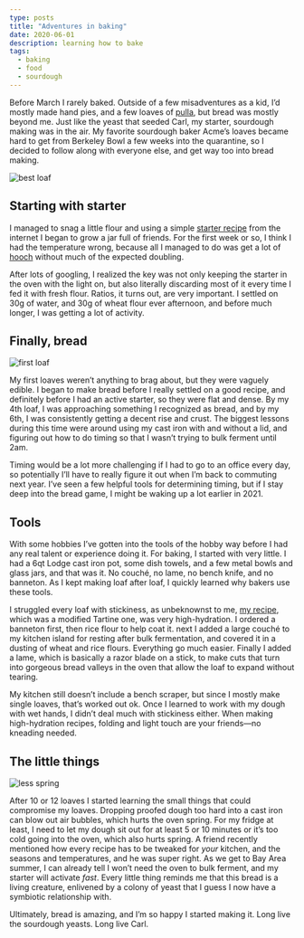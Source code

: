 ```yaml
---
type: posts
title: "Adventures in baking"
date: 2020-06-01
description: learning how to bake
tags:
  - baking
  - food
  - sourdough
---
```


Before March I rarely baked. Outside of a few misadventures as a kid, I’d mostly made hand pies, and a few loaves of [pulla](https://www.feastingathome.com/pulla-for-lea/), but bread was mostly beyond me. Just like the yeast that seeded Carl, my starter, sourdough making was in the air. My favorite sourdough baker Acme’s loaves became hard to get from Berkeley Bowl a few weeks into the quarantine, so I decided to follow along with everyone else, and get way too into bread making.

![best loaf](/boule2.jpg)

## Starting with starter

I managed to snag a little flour and using a simple [starter recipe](https://www.theperfectloaf.com/7-easy-steps-making-incredible-sourdough-starter-scratch/) from the internet I began to grow a jar full of friends. For the first week or so, I think I had the temperature wrong, because all I managed to do was get a lot of [hooch](https://truesourdough.com/sourdough-starter-troubleshooting-your-questions-answered/) without much of the expected doubling.

After lots of googling, I realized the key was not only keeping the starter in the oven with the light on, but also literally discarding most of it every time I fed it with fresh flour. Ratios, it turns out, are very important. I settled on 30g of water, and 30g of wheat flour ever afternoon, and before much longer, I was getting a lot of activity.

## Finally, bread

![first loaf](/firstloaf.jpg)

My first loaves weren’t anything to brag about, but they were vaguely edible. I began to make bread before I really settled on a good recipe, and definitely before I had an active starter, so they were flat and dense. By my 4th loaf, I was approaching something I recognized as bread, and by my 6th, I was consistently getting a decent rise and crust. The biggest lessons during this time were around using my cast iron with and without a lid, and figuring out how to do timing so that I wasn’t trying to bulk ferment until 2am.

Timing would be a lot more challenging if I had to go to an office every day, so potentially I’ll have to really figure it out when I’m back to commuting next year. I’ve seen a few helpful tools for determining timing, but if I stay deep into the bread game, I might be waking up a lot earlier in 2021.

## Tools

With some hobbies I’ve gotten into the tools of the hobby way before I had any real talent or experience doing it. For baking, I started with very little. I had a 6qt Lodge cast iron pot, some dish towels, and a few metal bowls and glass jars, and that was it. No couché, no lame, no bench knife, and no banneton. As I kept making loaf after loaf, I quickly learned why bakers use these tools.

I struggled every loaf with stickiness, as unbeknownst to me, [my recipe](https://www.theperfectloaf.com/best-sourdough-recipe/), which was a modified Tartine one, was very high-hydration. I ordered a banneton first, then rice flour to help coat it. next I added a large couché to my kitchen island for resting after bulk fermentation, and covered it in a dusting of wheat and rice flours. Everything go much easier. Finally I added a lame, which is basically a razor blade on a stick, to make cuts that turn into gorgeous bread valleys in the oven that allow the loaf to expand without tearing.

My kitchen still doesn’t include a bench scraper, but since I mostly make single loaves, that’s worked out ok. Once I learned to work with my dough with wet hands, I didn’t deal much with stickiness either. When making high-hydration recipes, folding and light touch are your friends—no kneading needed.

## The little things

![less spring](/boule.jpg)

After 10 or 12 loaves I started learning the small things that could compromise my loaves. Dropping proofed dough too hard into a cast iron can blow out air bubbles, which hurts the oven spring. For my fridge at least, I need to let my dough sit out for at least 5 or 10 minutes or it’s too cold going into the oven, which also hurts spring. A friend recently mentioned how every recipe has to be tweaked for _your_ kitchen, and the seasons and temperatures, and he was super right. As we get to Bay Area summer, I can already tell I won’t need the oven to bulk ferment, and my starter will activate _fast_. Every little thing reminds me that this bread is a living creature, enlivened by a colony of yeast that I guess I now have a symbiotic relationship with.

Ultimately, bread is amazing, and I’m so happy I started making it. Long live the sourdough yeasts. Long live Carl.
